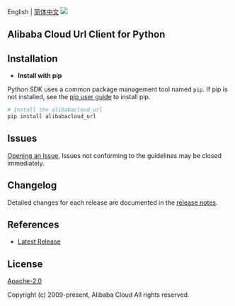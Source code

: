 English | [简体中文](README-CN.md)
![](https://aliyunsdk-pages.alicdn.com/icons/AlibabaCloud.svg)

## Alibaba Cloud Url Client for Python

## Installation
- **Install with pip**

Python SDK uses a common package management tool named `pip`. If pip is not installed, see the [pip user guide](https://pip.pypa.io/en/stable/installing/ "pip User Guide") to install pip.

```bash
# Install the alibabacloud_url
pip install alibabacloud_url
```

## Issues
[Opening an Issue](https://github.com/aliyun/darabonba-url/issues/new), Issues not conforming to the guidelines may be closed immediately.

## Changelog
Detailed changes for each release are documented in the [release notes](./ChangeLog.md).

## References
* [Latest Release](https://github.com/aliyun/darabonba-url)

## License
[Apache-2.0](http://www.apache.org/licenses/LICENSE-2.0)

Copyright (c) 2009-present, Alibaba Cloud All rights reserved.